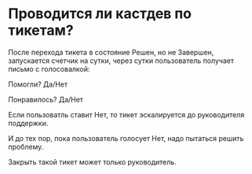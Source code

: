 # Проводится ли кастдев по тикетам?

После перехода тикета в состояние Решен, но не Завершен, запускается счетчик на сутки, через сутки пользователь получает письмо с голосовалкой:

Помогли? Да/Нет

Понравилось? Да/Нет

Если пользоватль ставит Нет, то тикет эскалируется до руководителя поддержки. 

И до тех пор, пока пользователь голосует Нет, надо пытаться решить проблему.

Закрыть такой тикет может только руководитель.